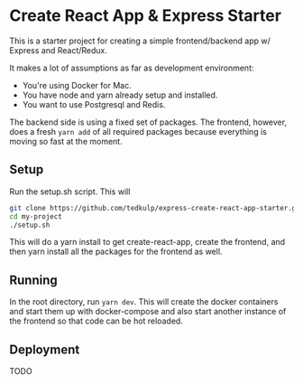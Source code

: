 # Create React App & Express Starter

This is a starter project for creating a simple frontend/backend app w/ Express and React/Redux.

It makes a lot of assumptions as far as development environment:

* You're using Docker for Mac.
* You have node and yarn already setup and installed.
* You want to use Postgresql and Redis.

The backend side is using a fixed set of packages. The frontend, however, does a fresh `yarn add` of all required
packages because everything is moving so fast at the moment.

## Setup

Run the setup.sh script. This will 

```bash
git clone https://github.com/tedkulp/express-create-react-app-starter.git my-project
cd my-project
./setup.sh
```

This will do a yarn install to get create-react-app, create the frontend, and then yarn install
all the packages for the frontend as well.

## Running

In the root directory, run `yarn dev`. This will create the docker containers and start them up
with docker-compose and also start another instance of the frontend so that code can be hot reloaded.

## Deployment

TODO
